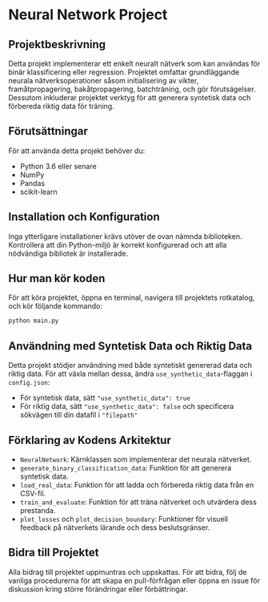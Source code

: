 # Neural Network Project

## Projektbeskrivning

Detta projekt implementerar ett enkelt neuralt nätverk som kan användas för binär klassificering eller regression. Projektet omfattar grundläggande neurala nätverksoperationer såsom initialisering av vikter, framåtpropagering, bakåtpropagering, batchträning, och gör förutsägelser. Dessutom inkluderar projektet verktyg för att generera syntetisk data och förbereda riktig data för träning.

## Förutsättningar

För att använda detta projekt behöver du:

- Python 3.6 eller senare
- NumPy
- Pandas
- scikit-learn

## Installation och Konfiguration

Inga ytterligare installationer krävs utöver de ovan nämnda biblioteken. Kontrollera att din Python-miljö är korrekt konfigurerad och att alla nödvändiga bibliotek är installerade.

## Hur man kör koden

För att köra projektet, öppna en terminal, navigera till projektets rotkatalog, och kör följande kommando:

```bash
python main.py
```

## Användning med Syntetisk Data och Riktig Data

Detta projekt stödjer användning med både syntetiskt genererad data och riktig data. För att växla mellan dessa, ändra `use_synthetic_data`-flaggan i `config.json`:

- För syntetisk data, sätt `"use_synthetic_data": true`
- För riktig data, sätt `"use_synthetic_data": false` och specificera sökvägen till din datafil i `"filepath"`

## Förklaring av Kodens Arkitektur

- `NeuralNetwork`: Kärnklassen som implementerar det neurala nätverket.
- `generate_binary_classification_data`: Funktion för att generera syntetisk data.
- `load_real_data`: Funktion för att ladda och förbereda riktig data från en CSV-fil.
- `train_and_evaluate`: Funktion för att träna nätverket och utvärdera dess prestanda.
- `plot_losses` och `plot_decision_boundary`: Funktioner för visuell feedback på nätverkets lärande och dess beslutsgränser.

## Bidra till Projektet

Alla bidrag till projektet uppmuntras och uppskattas. För att bidra, följ de vanliga procedurerna för att skapa en pull-förfrågan eller öppna en issue för diskussion kring större förändringar eller förbättringar.
